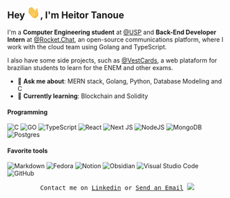 ## Hey <img src="https://raw.githubusercontent.com/ABSphreak/ABSphreak/master/gifs/Hi.gif" width="30px">, I'm Heitor Tanoue

I'm a **Computer Engineering student** at [@USP](https://www5.usp.br/) and **Back-End Developer Intern** at [@Rocket.Chat](https://www.rocket.chat/), an open-source communications platform, where I work with the cloud team using Golang and TypeScript.

I also have some side projects, such as [@VestCards](https://vestcards.com.br), a web plataform for brazilian students to learn for the ENEM and other exams.

- 🐝 **Ask me about**: MERN stack, Golang, Python, Database Modeling and C
- 🌱 **Currently learning**: Blockchain and Solidity

<!--<div align="center">
    <img height="180em" src="https://github-readme-stats.vercel.app/api?username=heitortanoue&show_icons=true&theme=dracula&count_private=true&hide_border=true" align="center" />
  <img height="180em" src="https://github-readme-stats.vercel.app/api/top-langs/?username=heitortanoue&show_icons=true&theme=dracula&hide_border=true&layout=compact" align="center" />
</div>-->


#### Programming
![C](https://img.shields.io/badge/c-%2300599C.svg?style=for-the-badge&logo=c&logoColor=white)
![GO](https://img.shields.io/badge/Go-00ADD8?style=for-the-badge&logo=go&logoColor=white)
![TypeScript](https://img.shields.io/badge/typescript-%23007ACC.svg?style=for-the-badge&logo=typescript&logoColor=white) 
![React](https://img.shields.io/badge/react-%2320232a.svg?style=for-the-badge&logo=react&logoColor=%2361DAFB)
![Next JS](https://img.shields.io/badge/Next-black?style=for-the-badge&logo=next.js&logoColor=white)
![NodeJS](https://img.shields.io/badge/node.js-6DA55F?style=for-the-badge&logo=node.js&logoColor=white)
![MongoDB](https://img.shields.io/badge/MongoDB-%234ea94b.svg?style=for-the-badge&logo=mongodb&logoColor=white)
![Postgres](https://img.shields.io/badge/postgres-%23316192.svg?style=for-the-badge&logo=postgresql&logoColor=white)

#### Favorite tools
![Markdown](https://img.shields.io/badge/markdown-%23000000.svg?style=for-the-badge&logo=markdown&logoColor=white) 
![Fedora](https://img.shields.io/badge/Fedora-294172?style=for-the-badge&logo=fedora&logoColor=white)
![Notion](https://img.shields.io/badge/Notion-%23000000.svg?style=for-the-badge&logo=notion&logoColor=white)
![Obsidian](https://img.shields.io/badge/Obsidian-%23483699.svg?style=for-the-badge&logo=obsidian&logoColor=white)
![Visual Studio Code](https://img.shields.io/badge/Visual_Studio_Code-0078D4?style=for-the-badge&logo=visual%20studio%20code&logoColor=white)
![GitHub](https://img.shields.io/badge/GitHub-100000?style=for-the-badge&logo=github&logoColor=white)

<p align="center">
  <samp>
     Contact me on <a href="https://www.linkedin.com/in/heitortanoue/">Linkedin</a> or <a href="mailto:heitortanoue@gmail.com">Send an Email</a>
  </samp>
<img src="https://user-images.githubusercontent.com/5679180/79618120-0daffb80-80be-11ea-819e-d2b0fa904d07.gif" width="27px">
</p>
